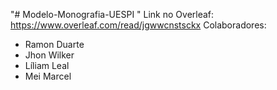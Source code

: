 "# Modelo-Monografia-UESPI " 
Link no Overleaf: https://www.overleaf.com/read/jgwwcnstsckx
Colaboradores:
- Ramon Duarte
- Jhon Wilker
- Líliam Leal
- Mei Marcel

